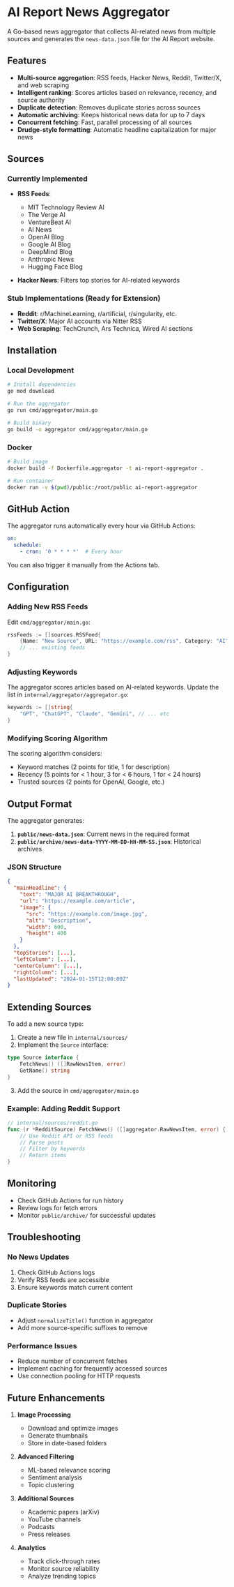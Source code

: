 # AI Report News Aggregator

A Go-based news aggregator that collects AI-related news from multiple sources and generates the `news-data.json` file for the AI Report website.

## Features

- **Multi-source aggregation**: RSS feeds, Hacker News, Reddit, Twitter/X, and web scraping
- **Intelligent ranking**: Scores articles based on relevance, recency, and source authority
- **Duplicate detection**: Removes duplicate stories across sources
- **Automatic archiving**: Keeps historical news data for up to 7 days
- **Concurrent fetching**: Fast, parallel processing of all sources
- **Drudge-style formatting**: Automatic headline capitalization for major news

## Sources

### Currently Implemented
- **RSS Feeds**: 
  - MIT Technology Review AI
  - The Verge AI
  - VentureBeat AI
  - AI News
  - OpenAI Blog
  - Google AI Blog
  - DeepMind Blog
  - Anthropic News
  - Hugging Face Blog

- **Hacker News**: Filters top stories for AI-related keywords

### Stub Implementations (Ready for Extension)
- **Reddit**: r/MachineLearning, r/artificial, r/singularity, etc.
- **Twitter/X**: Major AI accounts via Nitter RSS
- **Web Scraping**: TechCrunch, Ars Technica, Wired AI sections

## Installation

### Local Development

```bash
# Install dependencies
go mod download

# Run the aggregator
go run cmd/aggregator/main.go

# Build binary
go build -o aggregator cmd/aggregator/main.go
```

### Docker

```bash
# Build image
docker build -f Dockerfile.aggregator -t ai-report-aggregator .

# Run container
docker run -v $(pwd)/public:/root/public ai-report-aggregator
```

## GitHub Action

The aggregator runs automatically every hour via GitHub Actions:

```yaml
on:
  schedule:
    - cron: '0 * * * *'  # Every hour
```

You can also trigger it manually from the Actions tab.

## Configuration

### Adding New RSS Feeds

Edit `cmd/aggregator/main.go`:

```go
rssFeeds := []sources.RSSFeed{
    {Name: "New Source", URL: "https://example.com/rss", Category: "AI"},
    // ... existing feeds
}
```

### Adjusting Keywords

The aggregator scores articles based on AI-related keywords. Update the list in `internal/aggregator/aggregator.go`:

```go
keywords := []string{
    "GPT", "ChatGPT", "Claude", "Gemini", // ... etc
}
```

### Modifying Scoring Algorithm

The scoring algorithm considers:
- Keyword matches (2 points for title, 1 for description)
- Recency (5 points for < 1 hour, 3 for < 6 hours, 1 for < 24 hours)
- Trusted sources (2 points for OpenAI, Google, etc.)

## Output Format

The aggregator generates:

1. **`public/news-data.json`**: Current news in the required format
2. **`public/archive/news-data-YYYY-MM-DD-HH-MM-SS.json`**: Historical archives

### JSON Structure

```json
{
  "mainHeadline": {
    "text": "MAJOR AI BREAKTHROUGH",
    "url": "https://example.com/article",
    "image": {
      "src": "https://example.com/image.jpg",
      "alt": "Description",
      "width": 600,
      "height": 400
    }
  },
  "topStories": [...],
  "leftColumn": [...],
  "centerColumn": [...],
  "rightColumn": [...],
  "lastUpdated": "2024-01-15T12:00:00Z"
}
```

## Extending Sources

To add a new source type:

1. Create a new file in `internal/sources/`
2. Implement the `Source` interface:

```go
type Source interface {
    FetchNews() ([]RawNewsItem, error)
    GetName() string
}
```

3. Add the source in `cmd/aggregator/main.go`

### Example: Adding Reddit Support

```go
// internal/sources/reddit.go
func (r *RedditSource) FetchNews() ([]aggregator.RawNewsItem, error) {
    // Use Reddit API or RSS feeds
    // Parse posts
    // Filter by keywords
    // Return items
}
```

## Monitoring

- Check GitHub Actions for run history
- Review logs for fetch errors
- Monitor `public/archive/` for successful updates

## Troubleshooting

### No News Updates
1. Check GitHub Actions logs
2. Verify RSS feeds are accessible
3. Ensure keywords match current content

### Duplicate Stories
- Adjust `normalizeTitle()` function in aggregator
- Add more source-specific suffixes to remove

### Performance Issues
- Reduce number of concurrent fetches
- Implement caching for frequently accessed sources
- Use connection pooling for HTTP requests

## Future Enhancements

1. **Image Processing**
   - Download and optimize images
   - Generate thumbnails
   - Store in date-based folders

2. **Advanced Filtering**
   - ML-based relevance scoring
   - Sentiment analysis
   - Topic clustering

3. **Additional Sources**
   - Academic papers (arXiv)
   - YouTube channels
   - Podcasts
   - Press releases

4. **Analytics**
   - Track click-through rates
   - Monitor source reliability
   - Analyze trending topics 